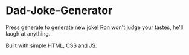 # Dad-Joke-Generator

Press generate to generate new joke! Ron won't judge your tastes, he'll laugh at anything.

Built with simple HTML, CSS and JS.
